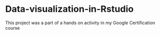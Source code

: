 # Data-visualization-in-Rstudio
This project was a part of a hands on activity in my Google Certification course
